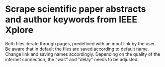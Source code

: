 # Scrape scientific paper abstracts and author keywords from IEEE Xplore

Both files iterate through pages, predefined with an input link by the user. Be aware that in default the files are saved according to default name. Change link and saving names accordingly. 
Depending on the quality of the internet connection, the "wait" and "delay" needs to be adjusted.
